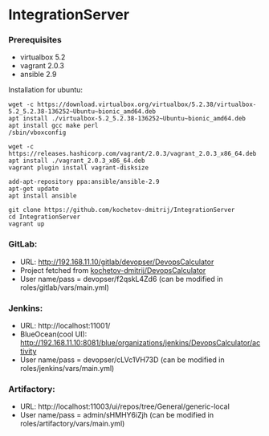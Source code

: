 # IntegrationServer

### Prerequisites
- virtualbox 5.2
- vagrant 2.0.3
- ansible 2.9

Installation for ubuntu:
```
wget -c https://download.virtualbox.org/virtualbox/5.2.38/virtualbox-5.2_5.2.38-136252~Ubuntu~bionic_amd64.deb
apt install ./virtualbox-5.2_5.2.38-136252~Ubuntu~bionic_amd64.deb
apt install gcc make perl
/sbin/vboxconfig

wget -c https://releases.hashicorp.com/vagrant/2.0.3/vagrant_2.0.3_x86_64.deb
apt install ./vagrant_2.0.3_x86_64.deb
vagrant plugin install vagrant-disksize

add-apt-repository ppa:ansible/ansible-2.9
apt-get update
apt install ansible

git clone https://github.com/kochetov-dmitrij/IntegrationServer
cd IntegrationServer
vagrant up
```

### GitLab: 
- URL: http://192.168.11.10/gitlab/devopser/DevopsCalculator
- Project fetched from [kochetov-dmitrij/DevopsCalculator](https://github.com/kochetov-dmitrij/DevopsCalculator)
- User name/pass = devopser/f2qskL4Zd6 (can be modified in roles/gitlab/vars/main.yml)

### Jenkins:
- URL: http://localhost:11001/
- BlueOcean(cool UI): http://192.168.11.10:8081/blue/organizations/jenkins/DevopsCalculator/activity 
- User name/pass = devopser/cLVc1VH73D (can be modified in roles/jenkins/vars/main.yml)

### Artifactory:
- URL: http://localhost:11003/ui/repos/tree/General/generic-local
- User name/pass = admin/sHMHY6iZjh (can be modified in roles/artifactory/vars/main.yml)

